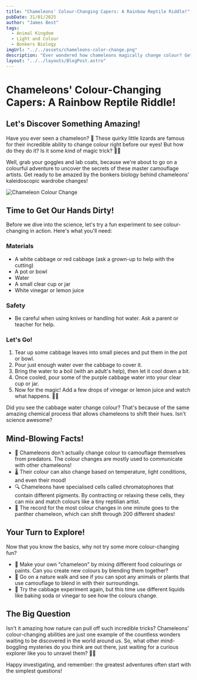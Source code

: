```yaml
---
title: "Chameleons' Colour-Changing Capers: A Rainbow Reptile Riddle!"
pubDate: 31/01/2025
author: "James Best"
tags:
  - Animal Kingdom
  - Light and Colour
  - Bonkers Biology
imgUrl: "../../assets/chameleons-color-change.png"
description: "Ever wondered how chameleons magically change colour? Get ready to unravel nature's most colourful mystery! In this fun-filled adventure, we'll explore the amazing science behind these rainbow reptiles and even try some colour-changing tricks of our own. Prepare to be amazed!"
layout: "../../layouts/BlogPost.astro"
---
```


# Chameleons' Colour-Changing Capers: A Rainbow Reptile Riddle!

## Let's Discover Something Amazing!

Have you ever seen a chameleon? 🦎 These quirky little lizards are famous for their incredible ability to change colour right before our eyes! But how do they do it? Is it some kind of magic trick? 🎩✨

Well, grab your goggles and lab coats, because we're about to go on a colourful adventure to uncover the secrets of these master camouflage artists. Get ready to be amazed by the bonkers biology behind chameleons' kaleidoscopic wardrobe changes!

![Chameleon Colour Change](../../assets/chameleons-color-change.png)

## Time to Get Our Hands Dirty!

Before we dive into the science, let's try a fun experiment to see colour-changing in action. Here's what you'll need:

### Materials

- A white cabbage or red cabbage (ask a grown-up to help with the cutting)
- A pot or bowl
- Water
- A small clear cup or jar
- White vinegar or lemon juice

### Safety

- Be careful when using knives or handling hot water. Ask a parent or teacher for help.

### Let's Go!

1. Tear up some cabbage leaves into small pieces and put them in the pot or bowl.
2. Pour just enough water over the cabbage to cover it.
3. Bring the water to a boil (with an adult's help), then let it cool down a bit.
4. Once cooled, pour some of the purple cabbage water into your clear cup or jar.
5. Now for the magic! Add a few drops of vinegar or lemon juice and watch what happens. 🧪🌈

Did you see the cabbage water change colour? That's because of the same amazing chemical process that allows chameleons to shift their hues. Isn't science awesome?

## Mind-Blowing Facts!

- 🦎 Chameleons don't actually change colour to camouflage themselves from predators. The colour changes are mostly used to communicate with other chameleons!
- 🌡️ Their colour can also change based on temperature, light conditions, and even their mood!
- 🔍 Chameleons have specialised cells called chromatophores that contain different pigments. By contracting or relaxing these cells, they can mix and match colours like a tiny reptilian artist.
- 🥇 The record for the most colour changes in one minute goes to the panther chameleon, which can shift through 200 different shades!

## Your Turn to Explore!

Now that you know the basics, why not try some more colour-changing fun?

- 🎨 Make your own "chameleon" by mixing different food colourings or paints. Can you create new colours by blending them together?
- 👀 Go on a nature walk and see if you can spot any animals or plants that use camouflage to blend in with their surroundings.
- 🌳 Try the cabbage experiment again, but this time use different liquids like baking soda or vinegar to see how the colours change.

## The Big Question

Isn't it amazing how nature can pull off such incredible tricks? Chameleons' colour-changing abilities are just one example of the countless wonders waiting to be discovered in the world around us. So, what other mind-boggling mysteries do you think are out there, just waiting for a curious explorer like you to unravel them? 🕵️‍♀️

Happy investigating, and remember: the greatest adventures often start with the simplest questions!
